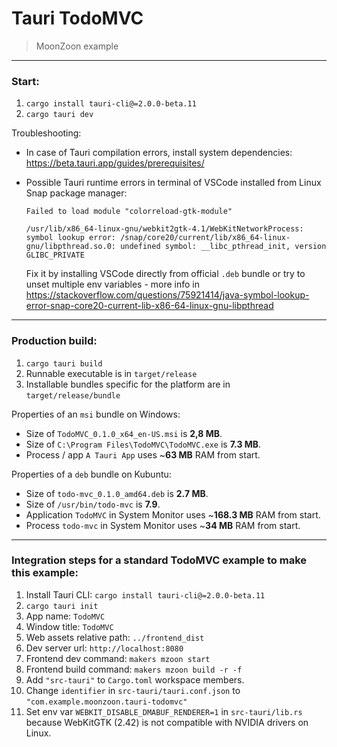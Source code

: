 # Tauri TodoMVC
> MoonZoon example

---

### Start:

1. `cargo install tauri-cli@=2.0.0-beta.11`
2. `cargo tauri dev`

Troubleshooting:
- In case of Tauri compilation errors, install system dependencies: https://beta.tauri.app/guides/prerequisites/

- Possible Tauri runtime errors in terminal of VSCode installed from Linux Snap package manager:
    ```
    Failed to load module "colorreload-gtk-module"

    /usr/lib/x86_64-linux-gnu/webkit2gtk-4.1/WebKitNetworkProcess: symbol lookup error: /snap/core20/current/lib/x86_64-linux-gnu/libpthread.so.0: undefined symbol: __libc_pthread_init, version GLIBC_PRIVATE
    ```
    Fix it by installing VSCode directly from official `.deb` bundle or try to unset multiple env variables - more info in https://stackoverflow.com/questions/75921414/java-symbol-lookup-error-snap-core20-current-lib-x86-64-linux-gnu-libpthread

---

### Production build:

1. `cargo tauri build`
2. Runnable executable is in `target/release`
3. Installable bundles specific for the platform are in `target/release/bundle`

Properties of an `msi` bundle on Windows:
- Size of `TodoMVC_0.1.0_x64_en-US.msi` is **2,8 MB**.
- Size of `C:\Program Files\TodoMVC\TodoMVC.exe` is **7.3 MB**.
- Process / app `A Tauri App` uses ~**63 MB** RAM from start.

Properties of a `deb` bundle on Kubuntu:
- Size of `todo-mvc_0.1.0_amd64.deb` is **2.7 MB**.
- Size of `/usr/bin/todo-mvc` is **7.9**.
- Application `TodoMVC` in System Monitor uses ~**168.3 MB** RAM from start.
- Process `todo-mvc` in System Monitor uses ~**34 MB** RAM from start.

---

### Integration steps for a standard TodoMVC example to make this example:

1. Install Tauri CLI: `cargo install tauri-cli@=2.0.0-beta.11`
2. `cargo tauri init`
3. App name: `TodoMVC`
4. Window title: `TodoMVC`
5. Web assets relative path: `../frontend_dist`
6. Dev server url: `http://localhost:8080`
7. Frontend dev command: `makers mzoon start`
8. Frontend build command: `makers mzoon build -r -f`
9. Add `"src-tauri"` to `Cargo.toml` workspace members.
10. Change `identifier` in `src-tauri/tauri.conf.json` to `"com.example.moonzoon.tauri-todomvc"`
11. Set env var `WEBKIT_DISABLE_DMABUF_RENDERER=1` in `src-tauri/lib.rs` because WebKitGTK (2.42) is not compatible with NVIDIA drivers on Linux.
